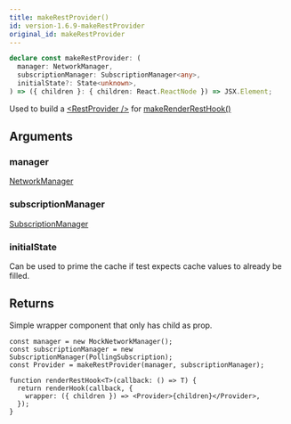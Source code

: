 ```yaml
---
title: makeRestProvider()
id: version-1.6.9-makeRestProvider
original_id: makeRestProvider
---
```


```typescript
declare const makeRestProvider: (
  manager: NetworkManager,
  subscriptionManager: SubscriptionManager<any>,
  initialState?: State<unknown>,
) => ({ children }: { children: React.ReactNode }) => JSX.Element;
```

Used to build a [\<RestProvider />](./RestProvider.md) for [makeRenderRestHook()](./makeRenderRestHook.md)

## Arguments

### manager

[NetworkManager](./NetworkManager.md)

### subscriptionManager

[SubscriptionManager](./SubscriptionManager.md)

### initialState

Can be used to prime the cache if test expects cache values to already be filled.

## Returns

Simple wrapper component that only has child as prop.

```tsx
const manager = new MockNetworkManager();
const subscriptionManager = new SubscriptionManager(PollingSubscription);
const Provider = makeRestProvider(manager, subscriptionManager);

function renderRestHook<T>(callback: () => T) {
  return renderHook(callback, {
    wrapper: ({ children }) => <Provider>{children}</Provider>,
  });
}
```
